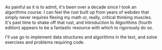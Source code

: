 As painful as it is to admit, it's been over a decade since I took an algorithms course. I can feel the rust built up from years of webdev that simply never requires flexing my math or, really, critical thinking muscles. It's past time to shake off that rust, and Introduction to Algorithms (fourth edition) appears to be a fantastic resource with which to rigorously do so.

I'll use go to implement data structures and algorithms in the text, and solve exercises and problems requiring code.

